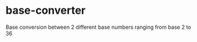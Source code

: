 base-converter
==============

Base conversion between 2 different base numbers ranging from base 2 to 36
